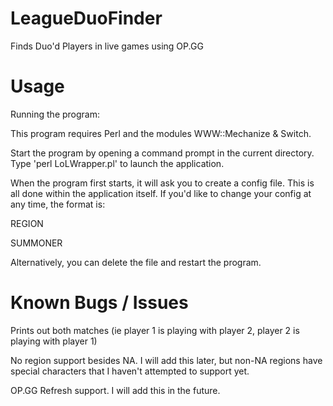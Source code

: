 # LeagueDuoFinder
Finds Duo'd Players in live games using OP.GG

# Usage
Running the program:

This program requires Perl and the modules WWW::Mechanize & Switch.

Start the program by opening a command prompt in the current directory. Type 'perl LoLWrapper.pl' to launch the application.

When the program first starts, it will ask you to create a config file. This is all done within the application itself. If you'd like to change your config at any time, the format is: 

REGION

SUMMONER

Alternatively, you can delete the file and restart the program.

# Known Bugs / Issues

Prints out both matches (ie player 1 is playing with player 2, player 2 is playing with player 1)

No region support besides NA. I will add this later, but non-NA regions have special characters that I haven't attempted to support yet.

OP.GG Refresh support. I will add this in the future.
